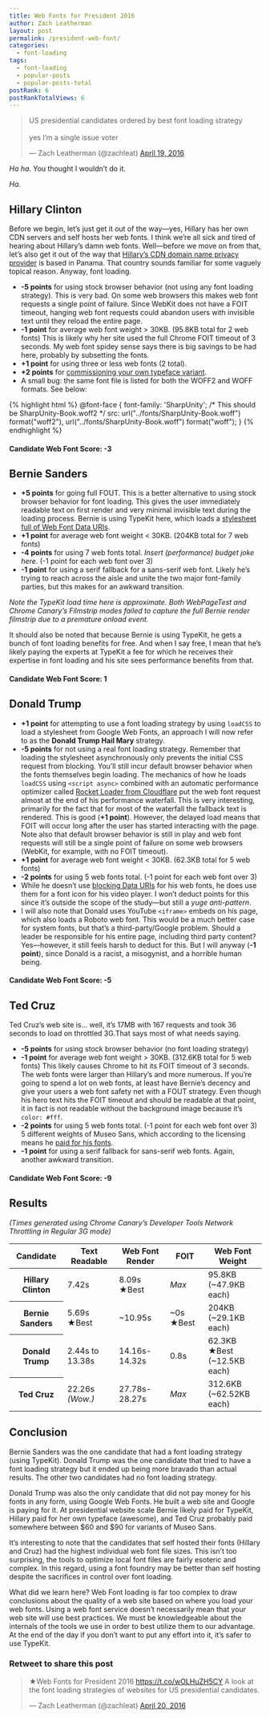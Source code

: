 ```yaml
---
title: Web Fonts for President 2016
author: Zach Leatherman
layout: post
permalink: /president-web-font/
categories:
  - font-loading
tags:
  - font-loading
  - popular-posts
  - popular-posts-total
postRank: 6
postRankTotalViews: 6
---
```


<blockquote class="twitter-tweet" data-lang="en"><p lang="en" dir="ltr">US presidential candidates ordered by best font loading strategy<br><br>yes I’m a single issue voter</p>&mdash; Zach Leatherman (@zachleat) <a href="https://twitter.com/zachleat/status/722480571390107648">April 19, 2016</a></blockquote>

_Ha ha_. You thought I wouldn’t do it.

_Ha._

## Hillary Clinton

Before we begin, let’s just get it out of the way—yes, Hillary has her own CDN servers and self hosts her web fonts. I think we’re all sick and tired of hearing about Hillary’s damn web fonts. Well—before we move on from that, let’s also get it out of the way that [Hillary’s CDN domain name privacy provider](https://www.whoisxmlapi.com/#whoisserver/WhoisService?domainName=hrc.onl&target=raw&domainName=hrc.onl&outputFormat=xml) is based in Panama. That country sounds familiar for some vaguely topical reason. Anyway, font loading.

* **-5 points** for using stock browser behavior (not using any font loading strategy). This is very bad. On some web browsers this makes web font requests a single point of failure. Since WebKit does not have a FOIT timeout, hanging web font requests could abandon users with invisible text until they reload the entire page.
* **-1 point** for average web font weight &gt; 30KB. (95.8KB total for 2 web fonts) This is likely why her site used the full Chrome FOIT timeout of 3 seconds. My web font spidey sense says there is big savings to be had here, probably by subsetting the fonts.
* **+1 point** for using three or less web fonts (2 total).
* **+2 points** for [commissioning your own typeface variant](https://medium.com/@pinwale/more-on-hillary-clinton-s-custom-typeface-called-unity-7e601dc050f8).
* A small bug: the same font file is listed for both the WOFF2 and WOFF formats. See below:

{% highlight html %}
@font-face {
  font-family: 'SharpUnity';
  /* This should be SharpUnity-Book.woff2 */
  src: url("../fonts/SharpUnity-Book.woff") format("woff2"),
       url("../fonts/SharpUnity-Book.woff") format("woff");
}
{% endhighlight %}

#### Candidate Web Font Score: -3

## Bernie Sanders

* **+5 points** for going full FOUT. This is a better alternative to using stock browser behavior for font loading. This gives the user immediately readable text on first render and very minimal invisible text during the loading process. Bernie is using TypeKit here, which loads a [stylesheet full of Web Font Data URIs](https://www.filamentgroup.com/lab/font-loading.html).
* **+1 point** for average web font weight &lt; 30KB. (204KB total for 7 web fonts) 
* **-4 points** for using 7 web fonts total. _Insert (performance) budget joke here_. (-1 point for each web font over 3)
* **-1 point** for using a serif fallback for a sans-serif web font. Likely he’s trying to reach across the aisle and unite the two major font-family parties, but this makes for an awkward transition.

_Note the TypeKit load time here is approximate. Both WebPageTest and Chrome Canary’s Filmstrip modes failed to capture the full Bernie render filmstrip due to a premature onload event._

It should also be noted that because Bernie is using TypeKit, he gets a bunch of font loading benefits for free. And when I say free, I mean that he’s likely paying the experts at TypeKit a fee for which he receives their expertise in font loading and his site sees performance benefits from that.

#### Candidate Web Font Score: 1

## Donald Trump

* **+1 point** for attempting to use a font loading strategy by using `loadCSS` to load a stylesheet from Google Web Fonts, an approach I will now refer to as the **Donald Trump Hail Mary** strategy.
* **-5 points** for not using a real font loading strategy. Remember that loading the stylesheet asynchronously only prevents the initial CSS request from blocking. You’ll still incur default browser behavior when the fonts themselves begin loading. The mechanics of how he loads `loadCSS` using `<script async>` combined with an automatic performance optimizer called [Rocket Loader from Cloudflare](https://www.cloudflare.com/features-optimizer/) put the web font request almost at the end of his performance waterfall. This is very interesting, primarily for the fact that for most of the waterfall the fallback text is rendered. This is good (**+1 point**). However, the delayed load means that FOIT will occur long after the user has started interacting with the page. Note also that default browser behavior is still in play and web font requests will still be a single point of failure on some web browsers (WebKit, for example, with no FOIT timeout).
* **+1 point** for average web font weight &lt; 30KB. (62.3KB total for 5 web fonts)
* **-2 points** for using 5 web fonts total. (-1 point for each web font over 3)
* While he doesn’t use [blocking Data URIs](/web/web-font-data-uris/) for his web fonts, he does use them for a font icon for his video player. I won’t deduct points for this since it’s outside the scope of the study—but still a *yuge anti-pattern*.
* I will also note that Donald uses YouTube `<iframe>` embeds on his page, which also loads a Roboto web font. This would be a much better case for system fonts, but that’s a third-party/Google problem. Should a leader be responsible for his entire page, including third party content? Yes—however, it still feels harsh to deduct for this. But I will anyway (**-1 point**), since Donald is a racist, a misogynist, and a horrible human being.

#### Candidate Web Font Score: -5

## Ted Cruz

Ted Cruz’s web site is… well, it’s 17MB with 167 requests and took 36 seconds to load on throttled 3G.That says most of what needs saying.

* **-5 points** for using stock browser behavior (no font loading strategy)
* **-1 point** for average web font weight &gt; 30KB. (312.6KB total for 5 web fonts) This likely causes Chrome to hit its FOIT timeout of 3 seconds. The web fonts were larger than Hillary’s and more numerous. If you’re going to spend a lot on web fonts, at least have Bernie’s decency and give your users a web font safety net with a FOUT strategy. Even though his hero text hits the FOIT timeout and should be readable at that point, it in fact is not readable without the background image because it’s `color: #fff`.
* **-2 points** for using 5 web fonts total. (-1 point for each web font over 3) 5 different weights of Museo Sans, which according to the licensing means he [paid for his fonts](http://www.fontspring.com/fonts/exljbris/museo-sans).
* **-1 point** for using a serif fallback for sans-serif web fonts. Again, another awkward transition.

#### Candidate Web Font Score: -9

## Results

*(Times generated using Chrome Canary’s Developer Tools Network Throttling in Regular 3G mode)*

<table id="results">
	<thead>
		<tr>
			<th>Candidate</th>
			<th>Text Readable</th>
			<th>Web Font Render</th>
			<th>FOIT</th>
			<th>Web Font Weight</th>
		</tr>
	</thead>
	<tbody>
		<tr>
			<th>Hillary Clinton</th>
			<td>7.42s</td>
			<td><div class="better">8.09s <span aria-hidden="true">★</span><span class="a11y-only">Best</span></div></td>
			<td><em>Max</em></td>
			<td><div>95.8KB</div> (~47.9KB each)</td>
		</tr>
		<tr>
			<th>Bernie Sanders</th>
			<td><div class="better">5.69s <span aria-hidden="true">★</span><span class="a11y-only">Best</span></div></td>
			<td>~10.95s</td>
			<td><div class="better">~0s <span aria-hidden="true">★</span><span class="a11y-only">Best</span></div></td>
			<td><div>204KB</div> (~29.1KB each)</td>
		</tr>
		<tr>
			<th>Donald Trump</th>
			<td>2.44s to 13.38s</td>
			<td>14.16s-14.32s</td>
			<td>0.8s</td>
			<td><div class="better">62.3KB <span aria-hidden="true">★</span><span class="a11y-only">Best</span></div>(~12.5KB each)</td>
		</tr>
		<tr>
			<th>Ted Cruz</th>
			<td>22.26s <div><em>(Wow.)</em></div></td>
			<td>27.78s-28.27s</td>
			<td><em>Max</em></td>
			<td><div>312.6KB</div>(~62.52KB each)</td>
		</tr>
	</tbody>
</table>

## Conclusion

Bernie Sanders was the one candidate that had a font loading strategy (using TypeKit). Donald Trump was the one candidate that tried to have a font loading strategy but it ended up being more bravado than actual results. The other two candidates had no font loading strategy.

Donald Trump was also the only candidate that did not pay money for his fonts in any form, using Google Web Fonts. He built a web site and Google is paying for it. At presidential website scale Bernie likely paid for TypeKit, Hillary paid for her own typeface (awesome), and Ted Cruz probably paid somewhere between $60 and $90 for variants of Museo Sans.

It’s interesting to note that the candidates that self hosted their fonts (Hillary and Cruz) had the highest individual web font file sizes. This isn’t too surprising, the tools to optimize local font files are fairly esoteric and complex. In this regard, using a font foundry may be better than self hosting despite the sacrifices in control over font loading.

What did we learn here? Web Font loading is far too complex to draw conclusions about the quality of a web site based on where you load your web fonts. Using a web font service doesn’t necessarily mean that your web site will use best practices. We must be knowledgeable about the internals of the tools we use in order to best utilize them to our advantage. At the end of the day if you don’t want to put any effort into it, it’s safer to use TypeKit.

<div class="retweettoshare">
	<h3 class="retweettoshare_title">Retweet to share this post</h3>
	<div class="retweettoshare_widget">
		<blockquote class="twitter-tweet" data-conversation="none" data-lang="en"><p lang="en" dir="ltr">★Web Fonts for President 2016 <a href="https://t.co/wOLHuZH5CY">https://t.co/wOLHuZH5CY</a> A look at the font loading strategies of websites for US presidential candidates.</p>&mdash; Zach Leatherman (@zachleat) <a href="https://twitter.com/zachleat/status/722860263750258688">April 20, 2016</a></blockquote>
	</div>
</div>
